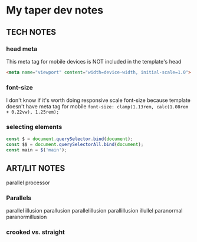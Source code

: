 # My taper dev notes

## TECH NOTES

### head meta
This meta tag for mobile devices is NOT included in the template's head
```html
<meta name="viewport" content="width=device-width, initial-scale=1.0">
```

### font-size
I don't know if it's worth doing responsive scale font-size because template doesn't have meta tag for mobile
`font-size: clamp(1.13rem, calc(1.08rem + 0.22vw), 1.25rem);`

### selecting elements

```js
const $ = document.querySelector.bind(document);
const $$ = document.querySelectorAll.bind(document);
const main = $('main');
```


## ART/LIT NOTES

parallel processor

### Parallels

parallel
illusion
parallusion
parallelillusion
parallillusion
illullel
paranormal
paranormillusion

### crooked vs. straight
